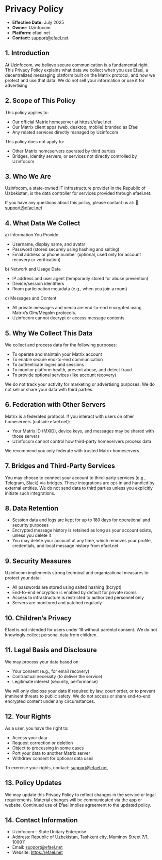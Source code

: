 # Privacy Policy

- **Effective Date:** July 2025
- **Owner:** Uzinfocom
- **Platform:** efael.net
- **Contact:** support@efael.net

## 1. Introduction

At Uzinfocom, we believe secure communication is a fundamental right. This Privacy Policy explains what data we collect when you use Efael, a decentralized messaging platform built on the Matrix protocol, and how we protect and use that data. We do not sell your information or use it for advertising.

## 2. Scope of This Policy

This policy applies to:

- Our official Matrix homeserver at https://efael.net
- Our Matrix client apps (web, desktop, mobile) branded as Efael
- Any related services directly managed by Uzinfocom

This policy does not apply to:

- Other Matrix homeservers operated by third parties
- Bridges, identity servers, or services not directly controlled by Uzinfocom

## 3. Who We Are

Uzinfocom, a state-owned IT infrastructure provider in the Republic of Uzbekistan, is the data controller for services provided through efael.net.

If you have any questions about this policy, please contact us at:
📧 support@efael.net

## 4. What Data We Collect

a) Information You Provide

- Username, display name, and avatar
- Password (stored securely using hashing and salting)
- Email address or phone number (optional, used only for account recovery or verification)

b) Network and Usage Data

- IP address and user agent (temporarily stored for abuse prevention)
- Device/session identifiers
- Room participation metadata (e.g., when you join a room)

c) Messages and Content

- All private messages and media are end-to-end encrypted using Matrix’s Olm/Megolm protocols.
- Uzinfocom cannot decrypt or access message contents.

## 5. Why We Collect This Data

We collect and process data for the following purposes:

- To operate and maintain your Matrix account
- To enable secure end-to-end communication
- To authenticate logins and sessions
- To monitor platform health, prevent abuse, and detect fraud
- To provide optional services (like account recovery)

We do not track your activity for marketing or advertising purposes. We do not sell or share your data with third parties.

## 6. Federation with Other Servers

Matrix is a federated protocol. If you interact with users on other homeservers (outside efael.net):

- Your Matrix ID (MXID), device keys, and messages may be shared with those servers
- Uzinfocom cannot control how third-party homeservers process data

We recommend you only federate with trusted Matrix homeservers.

## 7. Bridges and Third-Party Services

You may choose to connect your account to third-party services (e.g., Telegram, Slack) via bridges. These integrations are opt-in and handled by external entities.
We do not send data to third parties unless you explicitly initiate such integrations.

## 8. Data Retention

- Session data and logs are kept for up to 180 days for operational and security purposes
- Encrypted message history is retained as long as your account exists, unless you delete it
- You may delete your account at any time, which removes your profile, credentials, and local message history from efael.net

## 9. Security Measures

Uzinfocom implements strong technical and organizational measures to protect your data:

- All passwords are stored using salted hashing (bcrypt)
- End-to-end encryption is enabled by default for private rooms
- Access to infrastructure is restricted to authorized personnel only
- Servers are monitored and patched regularly

## 10. Children’s Privacy

Efael is not intended for users under 16 without parental consent. We do not knowingly collect personal data from children.

## 11. Legal Basis and Disclosure

We may process your data based on:

- Your consent (e.g., for email recovery)
- Contractual necessity (to deliver the service)
- Legitimate interest (security, performance)

We will only disclose your data if required by law, court order, or to prevent imminent threats to public safety. We do not access or share end-to-end encrypted content under any circumstances.

## 12. Your Rights

As a user, you have the right to:

- Access your data
- Request correction or deletion
- Object to processing in some cases
- Port your data to another Matrix server
- Withdraw consent for optional data uses

To exercise your rights, contact: support@efael.net

## 13. Policy Updates

We may update this Privacy Policy to reflect changes in the service or legal requirements. Material changes will be communicated via the app or website. Continued use of Efael implies agreement to the updated policy.

## 14. Contact Information

- Uzinfocom – State Unitary Enterprise
- Address: Republic of Uzbekistan, Tashkent city, Muminov Street 7/1, 100011
- Email: support@efael.net
- Website: https://efael.net
